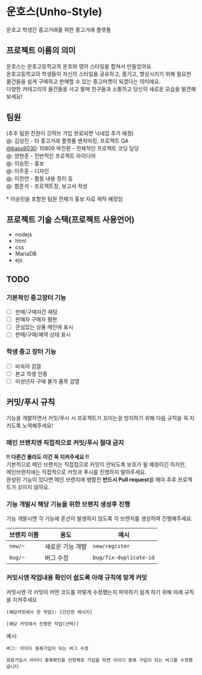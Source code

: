 # 운호스(Unho-Style)
운호고 학생간 중고거래를 위한 중고거래 플랫폼

## 프로젝트 이름의 의미
운호스는 운호고등학교의 운호와 영어 스타일을 합쳐서 만들었어요.<br>
운호고등학교의 학생들이 자신의 스타일을 공유하고, 즐기고, 향상시키기 위해 필요한 물건들을 쉽게 구매하고 판매할 수 있는 중고마켓이 되겠다는 의미에요.<br>
다양한 카테고리의 물건들을 사고 팔며 친구들과 소통하고 당신의 새로운 모습을 발견해보세요!<br>

## 팀원
(추후 팀원 전원이 깃허브 가입 완료되면 닉네임 추가 예정)<br>
@: 김성진 - 타 중고거래 플랫폼 밴치마킹, 프로젝트 QA<br>
[@bass9030](https://github.com/bass9030): 10809 박진환 - 전체적인 프로젝트 코딩 담당<br>
@: 양현준 - 전반적인 프로젝트 아이디어<br>
@: 이승민 - 홍보<br>
@: 이주훈 - 디자인<br>
@: 이찬연 - 활동 내용 정리 등<br>
@: 함준석 - 프로젝트장, 보고서 작성<br>

\* 이승민을 포함한 팀원 전체가 홍보 자료 제작 예정임<br>

## 프로젝트 기술 스택(프로젝트 사용언어)
* nodejs
* html
* css
* MariaDB
* ejs

## TODO
### 기본적인 중고장터 기능
* [ ] 판매/구매자간 채팅
* [ ] 판매자 구매자 평판
* [ ] 관심있는 상품 메인에 표시
* [ ] 판매/구매/예약 상태 표시

### 학생 중고 장터 기능
* [ ] 비속어 검열
* [ ] 본교 학생 인증
* [ ] 미성년자 구매 불가 품목 검열

## 커밋/푸시 규칙
기능을 개발하면서 커밋/푸시 시 프로젝트가 꼬이는걸 방지하기 위해 다음 규칙을 꼭 지키도록 노력해주세요!

### 메인 브랜치엔 직접적으로 커밋/푸시 절대 금지<br>
**!! 다른건 몰라도 이건 꼭 지켜주세요 !!**<br>
기본적으로 메인 브랜치는 직접접으로 커밋이 안되도록 보호가 될 예정이긴 하지만,<br>
메인브랜치에는 직접적으로 커밋과 푸시를 진행하지 말아주세요.<br>
완성된 기능이 있다면 메인 브랜치에 병합전 **반드시 Pull request**를 해야 추후 프로젝트가 꼬이지 않아요.<br>

### 기능 개발시 **해당 기능을 위한 브랜치 생성후 진행**<br>
기능 개발시엔 각 기능에 혼선이 발생하지 않도록 각 브랜치를 생성하여 진행해주세요.<br>

| 브랜치 이름 | 용도 | 예시 |
| -- | ----- | -- |
| `new/~` | 새로운 기능 개발 | `new/register` |
| `bug/~` | 버그 수정 | `bug/fix-duplicate-id` |

### 커밋시엔 작업내용 확인이 쉽도록 아래 규칙에 맞게 커밋<br>
커밋시엔 각 커밋이 어떤 코드를 어떻게 수정했는지 파악하기 쉽게 하기 위해 아래 규칙을 지켜주세요<br>
```
[해당커밋에서 한 작업]: [간단한 메시지]

[해당 커밋에서 진행한 작업(선택)]
```
예시:
```
버그: 아이디 중복가입이 되는 버그 수정

회원가입시 아이디 중복확인을 안한체로 가입을 하면 아이디 중복 가입이 되는 버그를 수정했습니다
```